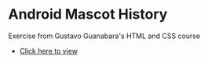 # Android Mascot History
<p>Exercise from Gustavo Guanabara's HTML and CSS course</p>
<ul>
    <li>
        <a href="https://emannuelop.github.io/Android-Mascot-History/android.html">Click here to view</a>
    </li>
</ul>
